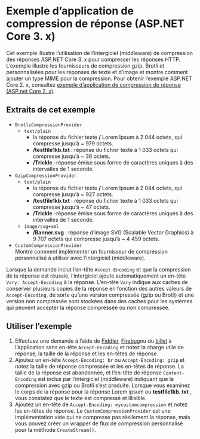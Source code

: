 # <a name="response-compression-sample-application-aspnet-core-3x"></a>Exemple d’application de compression de réponse (ASP.NET Core 3. x)

Cet exemple illustre l’utilisation de l’intergiciel (middleware) de compression des réponses ASP.NET Core 3. x pour compresser les réponses HTTP. L’exemple illustre les fournisseurs de compression gzip, Brotli et personnalisées pour les réponses de texte et d’image et montre comment ajouter un type MIME pour la compression. Pour obtenir l’exemple ASP.NET Core 2. x, consultez [exemple d’application de compression de réponse (ASP.net Core 2. x)](https://github.com/dotnet/AspNetCore.Docs/tree/master/aspnetcore/performance/response-compression/samples/2.x).

## <a name="examples-in-this-sample"></a>Extraits de cet exemple

* `BrotliCompressionProvider`
  * `text/plain`
    * la réponse du fichier texte **/** Lorem Ipsum à 2 044 octets, qui compresse jusqu’à ~ 979 octets.
    * **/testfile1kb.txt** : réponse du fichier texte à 1 033 octets qui compresse jusqu’à ~ 36 octets.
    * **/Trickle** -réponse émise sous forme de caractères uniques à des intervalles de 1 seconde.
* `GzipCompressionProvider`
  * `text/plain`
    * la réponse du fichier texte **/** Lorem Ipsum à 2 044 octets, qui compresse jusqu’à ~ 927 octets.
    * **/testfile1kb.txt** : réponse du fichier texte à 1 033 octets qui compresse jusqu’à ~ 47 octets.
    * **/Trickle** -réponse émise sous forme de caractères uniques à des intervalles de 1 seconde.
  * `image/svg+xml`
    * **/Banner.svg** : réponse d’image SVG (Scalable Vector Graphics) à 9 707 octets qui compresse jusqu’à ~ 4 459 octets.
* `CustomCompressionProvider`<br>Montre comment implémenter un fournisseur de compression personnalisé à utiliser avec l’intergiciel (middleware).

Lorsque la demande inclut l’en-tête `Accept-Encoding` et que la compression de la réponse est réussie, l’intergiciel ajoute automatiquement un en-tête `Vary: Accept-Encoding` à la réponse. L’en-tête `Vary` indique aux caches de conserver plusieurs copies de la réponse en fonction des autres valeurs de `Accept-Encoding`, de sorte qu’une version compressée (gzip ou Brotli) et une version non compressée sont stockées dans des caches pour les systèmes qui peuvent accepter la réponse compressée ou non compressée.

## <a name="use-the-sample"></a>Utiliser l’exemple

1. Effectuez une demande à l’aide de [Fiddler](https://www.telerik.com/fiddler), [Firebug](https://getfirebug.com/)ou du [billet](https://www.getpostman.com/) à l’application sans en-tête `Accept-Encoding` et notez la charge utile de réponse, la taille de la réponse et les en-têtes de réponse.
1. Ajoutez un en-tête `Accept-Encoding: br` ou `Accept-Encoding: gzip` et notez la taille de réponse compressée et les en-têtes de réponse. La taille de la réponse est abandonnée, et l’en-tête de réponse `Content-Encoding` est inclus par l’intergiciel (middleware) indiquant que la compression avec gzip ou Brotli s’est produite. Lorsque vous examinez le corps de la réponse pour la réponse Lorem ipsum ou **testfile1kb. txt** , vous constatez que le texte est compressé et illisible.
1. Ajoutez un en-tête de `Accept-Encoding: mycustomcompression` et notez les en-têtes de réponse. Le `CustomCompressionProvider` est une implémentation vide qui ne compresse pas réellement la réponse, mais vous pouvez créer un wrapper de flux de compression personnalisé pour la méthode `CreateStream()`.
